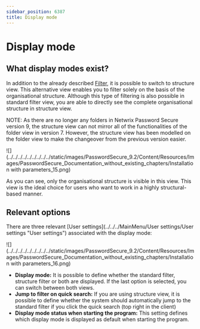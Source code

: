 ```yaml
---
sidebar_position: 6387
title: Display mode
---
```


# Display mode

## What display modes exist?

In addition to the already described [Filter](../Filter "Filter"), it is possible to switch to structure view. This alternative view enables you to filter solely on the basis of the organisational structure. Although this type of filtering is also possible in standard filter view, you are able to directly see the complete organisational structure in structure view.

NOTE: As there are no longer any folders in Netwrix Password Secure version 9, the structure view can not mirror all of the functionalities of the folder view in version 7. However, the structure view has been modelled on the folder view to make the changeover from the previous version easier.

![](../../../../../../../../../static/images/PasswordSecure_9.2/Content/Resources/Images/PasswordSecure_Documentation_without_existing_chapters/Installation with parameters_15.png)

As you can see, only the organisational structure is visible in this view. This view is the ideal choice for users who want to work in a highly structural-based manner.

## Relevant options

There are three relevant [User settings](../../../MainMenu/User settings/User settings "User settings") associated with the display mode:

![](../../../../../../../../../static/images/PasswordSecure_9.2/Content/Resources/Images/PasswordSecure_Documentation_without_existing_chapters/Installation with parameters_16.png)

* **Display mode:** It is possible to define whether the standard filter, structure filter or both are displayed. If the last option is selected, you can switch between both views.
* **Jump to filter on quick search:** If you are using structure view, it is possible to define whether the system should automatically jump to the standard filter if you click the quick search (top right in the client)
* **Display mode status when starting the program:** This setting defines which display mode is displayed as default when starting the program.